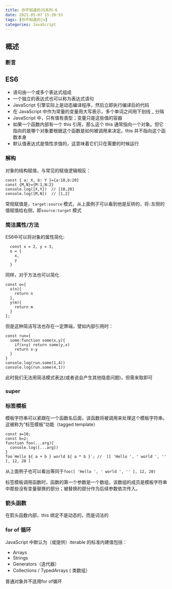 ```yaml
---
title: 你不知道的JS系列-6
date: 2021-05-07 15:39:53
tags: [你不知道的js]
categories: JavaScript
---
```

## 概述

<!-- more -->

### 断言

## ES6

- 语句由一个或多个表达式组成
- 一个独立的表达式也可以称为表达式语句
- JavaScript 引擎实际上是动态编译程序，然后立即执行编译后的代码
- 在 JavaScript 中作为常量的变量用大写表示，多个单词之间用下划线 _ 分隔
- JavaScript 中，只有值有类型；变量只是这些值的容器
- 如果一个函数内部有一个 this 引用，那么这个 this 通常指向一个对象。但它指向的是哪个对象要根据这个函数是如何被调用来决定。this 并不指向这个函数本身
- 默认值表达式是惰性求值的，这意味着它们只在需要的时候运行

### 解构

对象的结构赋值，与常见的赋值逻辑相反：

    const { a: X, b: Y }={a:10,b:20}
    const {M,N}={M:1,N:2}
    console.log([X,Y])  // [10,20]
    console.log([M,N])  // [1,2]

常规赋值是，`target:source` 模式，从上面例子可以看到他是反转的，将`:`左侧的值赋值给右侧，即`source:target` 模式

### 简洁属性/方法

ES6中可以将对象的属性简化:

      const x = 2, y = 3, 
      o = { 
        x, 
        y 
      }

同样，对于方法也可以简化

    const o={
      x(n){
        return n
      },
      y(m){
        return m
      }
    };

但是这种简洁写法也存在一定弊端，譬如内部引用时：

    const run={
      some:function some(x,y){
        if(x<y) return some(y,x)
        return x-y
      }
    }
    console.log(run.some(1,4))
    console.log(run.some(4,1))

此时我们无法用简洁模式表达(或者说会产生其他隐患问题)，但需来取即可


### super

### 标签模板

模板字符串可以紧跟在一个函数名后面，该函数将被调用来处理这个模板字符串。这被称为“标签模板”功能（tagged template）

    const a=10;
    const b=2;
    function foo(...arg){
      console.log([...arg])
    }
    foo`Hello ${ a + b } world ${ a * b }`; //  [[ 'Hello ', ' world ', '' ], 12, 20 ]

从上面例子也可以看出等同于`foo([ 'Hello ', ' world ', '' ], 12, 20)`

标签模板调用函数时，函数的第一个参数是一个数组，该数组的成员是模板字符串中那些没有变量替换的部分；被替换的部分作为后续参数依次传入。

    
### 箭头函数
  
在箭头函数内部，this 绑定不是动态的，而是词法的

### for of 循环

JavaScript 中默认为（或提供）iterable 的标准内建值包括：

- Arrays 
- Strings
- Generators（迭代器）
- Collections / TypedArrays ( 类数组）

普通对象并不适用for of循环